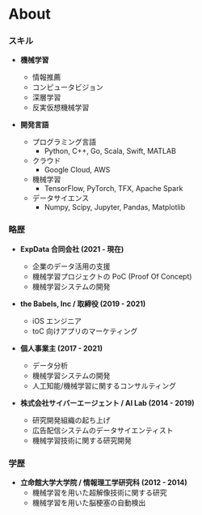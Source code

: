 # About

### スキル

- **機械学習**

  - 情報推薦
  - コンピュータビジョン
  - 深層学習
  - 反実仮想機械学習

- **開発言語**
  - プログラミング言語
    - Python, C++, Go, Scala, Swift, MATLAB
  - クラウド
    - Google Cloud, AWS
  - 機械学習
    - TensorFlow, PyTorch, TFX, Apache Spark
  - データサイエンス
    - Numpy, Scipy, Jupyter, Pandas, Matplotlib

### 略歴

- **ExpData 合同会社 (2021 - 現在)**

  - 企業のデータ活用の支援
  - 機械学習プロジェクトの PoC (Proof Of Concept)
  - 機械学習システムの開発

- **the Babels, Inc / 取締役 (2019 - 2021)**

  - iOS エンジニア
  - toC 向けアプリのマーケティング

- **個人事業主 (2017 - 2021)**

  - データ分析
  - 機械学習システムの開発
  - 人工知能/機械学習に関するコンサルティング

- **株式会社サイバーエージェント / AI Lab (2014 - 2019)**
  - 研究開発組織の起ち上げ
  - 広告配信システムのデータサイエンティスト
  - 機械学習技術に関する研究開発

### 学歴

- **立命館大学大学院 / 情報理工学研究科 (2012 - 2014)**
  - 機械学習を用いた超解像技術に関する研究
  - 機械学習を用いた脳梗塞の自動検出
